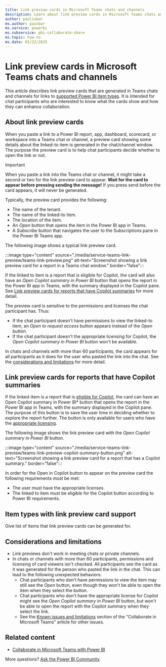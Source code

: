 ```yaml
---
title: Link preview cards in Microsoft Teams chats and channels
description: Learn about link preview cards in Microsoft Teams chats and channels.
author: paulinbar
ms.author: painbar
ms.service: powerbi
ms.subservice: pbi-collaborate-share
ms.topic: how-to
ms.date: 01/22/2025
---
```


# Link preview cards in Microsoft Teams chats and channels

This article describes link preview cards that are generated in Teams chats and channels for links to [supported Power BI item types](#item-types-with-link-preview-card-support). It is intended for chat participants who are interested to know what the cards show and how they can enhance collaboration.

## About link preview cards

When you paste a link to a Power BI report, app, dashboard, scorecard, or workspace into a Teams chat or channel, a preview card showing some details about the linked-to item is generated in the chat/channel window. The purpose the preview card is to help chat participants decide whether to open the link or not.

> [!IMPORTANT]
> When you paste a link into the Teams chat or channel, it might take a second or two for the link preview card to appear. **Wait for the card to appear before pressing sending the message!** If you press send before the card appears, it will never be generated.

Typically, the preview card provides the following:

* The name of the tenant.
* The name of the linked-to item.
* The location of the item.
* An *Open* button that opens the item in the Power BI app in Teams.
* A *Subscribe* button that navigates the user to the Subscriptions pane in the Power BI Teams app.

The following image shows a typical link preview card.

:::image type="content" source="./media/service-teams-link-preview/teams-link-preview.png" alt-text="Screenshot showing a link preview card for a report in a Teams chat window." border="false":::

If the linked to item is a report that is eligible for Copilot, the card will also have an *Open Copilot summary in Power BI* button that opens the report in the Power BI app in Teams, with the summary displayed in the Copilot pane. See [Link preview cards for reports that have Copilot summaries](#link-preview-cards-for-reports-that-have-copilot-summaries) for more detail.

The preview card is sensitive to the permissions and licenses the chat participant has. Thus:

* If the chat participant doesn't have permissions to view the linked-to item, an *Open to request access* button appears instead of the *Open button*.
* If the chat participant doesn't the appropriate licensing for Copilot, the *Open Copilot summary in Power BI* button won't be available.

In chats and channels with more than 60 participants, the card appears for all participants as it does for the user who pasted the link into the chat. See the [considerations and limitations](#considerations-and-limitations) for more detail.

## Link preview cards for reports that have Copilot summaries

If the linked-item is a report that is [eligible for Copilot](), the card can have an Open Copilot summary in Power BI* button that opens the report in the Power BI app in Teams, with the summary displayed in the Copilot pane. The purpose of this button is to save the user time in deciding whether to explore the report further. The button is only available for users who have the [appropriate licensing]().

The following image shows the link preview card with the *Open Copilot summary in Power BI* button.

:::image type="content" source="./media/service-teams-link-preview/teams-link-preview-copilot-summary-button.png" alt-text="Screenshot showing a link preview card for a report that has a Copilot summary." border="false":::

In order for the Open in Copilot button to appear on the preview card the following requirements must be met:

* The user must have the appropriate licenses.
* The linked to item must be eligible for the Copilot button according to Power BI requirements.

## Item types with link preview card support

Give list of items that link preview cards can be generated for.

## Considerations and limitations

* Link previews don't work in meeting chats or private channels.
* In chats or channels with more than 60 participants, permissions and licensing of card viewers isn't checked. All participants see the card as it was generated for the person who pasted the link in the chat. This can lead to the following unexpected behaviors:
    * Chat participants who don't have permissions to view the item may still see the *Open* button, even though they won't be able to open the item when they select the button.
    * Chat participants who don't have the appropriate license for Copilot might see the *Open Copilot summary in Power BI* button, but won't be able to open the report with the Copilot summary when they select the link.
    * See the [Known issues and limitations](service-collaborate-microsoft-teams.md#known-issues-and-limitations) section of the "Collaborate in Microsoft Teams" article for other issues.

## Related content

- [Collaborate in Microsoft Teams with Power BI](service-collaborate-microsoft-teams.md)

More questions? [Ask the Power BI Community](https://community.powerbi.com/).
